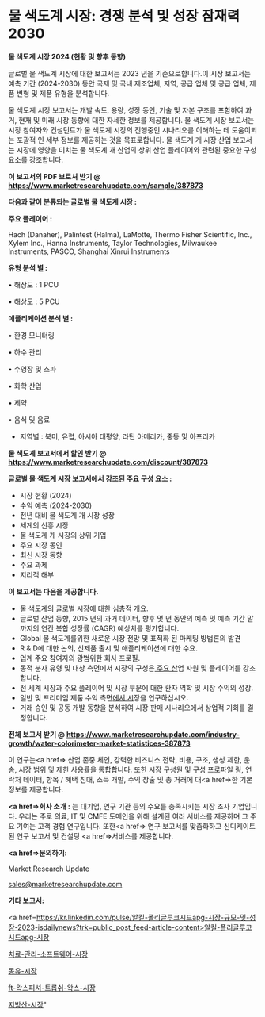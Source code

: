 # 물 색도계 시장: 경쟁 분석 및 성장 잠재력 2030

<strong>물 색도계 시장 2024 (현황 및 향후 동향)</strong>

글로벌 물 색도계 시장에 대한 보고서는 2023 년을 기준으로합니다.이 시장 보고서는 예측 기간 (2024-2030) 동안 국제 및 국내 제조업체, 지역, 공급 업체 및 공급 업체, 제품 변형 및 제품 유형을 분석합니다.

물 색도계 시장 보고서는 개발 속도, 용량, 성장 동인, 기술 및 자본 구조를 포함하여 과거, 현재 및 미래 시장 동향에 대한 자세한 정보를 제공합니다. 물 색도계 시장 보고서는 시장 참여자와 컨설턴트가 물 색도계 시장의 진행중인 시나리오를 이해하는 데 도움이되는 포괄적 인 세부 정보를 제공하는 것을 목표로합니다. 물 색도계 개 시장 산업 보고서는 시장에 영향을 미치는 물 색도계 개 산업의 상위 산업 플레이어와 관련된 중요한 구성 요소를 강조합니다.



<strong>이 보고서의 PDF 브로셔 받기 @ <a href=https://www.marketresearchupdate.com/sample/387873>https://www.marketresearchupdate.com/sample/387873</a></strong>



<strong>다음과 같이 분류되는 글로벌 물 색도계 시장 :</strong>



<strong>주요 플레이어 :</strong>

Hach (Danaher), Palintest (Halma), LaMotte, Thermo Fisher Scientific, Inc., Xylem Inc., Hanna Instruments, Taylor Technologies, Milwaukee Instruments, PASCO, Shanghai Xinrui Instruments



<strong>유형 분석 별 :</strong>

• 해상도 : 1 PCU

• 해상도 : 5 PCU



<strong>애플리케이션 분석 별 :</strong>

• 환경 모니터링

• 하수 관리

• 수영장 및 스파

• 화학 산업

• 제약

• 음식 및 음료

<ul>
  <li>지역별 : 북미, 유럽, 아시아 태평양, 라틴 아메리카, 중동 및 아프리카</li>
</ul>


<strong>물 색도계 보고서에서 할인 받기 @ <a href=https://www.marketresearchupdate.com/discount/387873>https://www.marketresearchupdate.com/discount/387873</a></strong>



<strong>글로벌 물 색도계 시장 보고서에서 강조된 주요 구성 요소 :</strong>
<ul>
  <li>시장 현황 (2024)</li>
  <li>수익 예측 (2024-2030)</li>
  <li>전년 대비 물 색도계 개 시장 성장</li>
  <li>세계의 신흥 시장</li>
  <li>물 색도계 개 시장의 상위 기업</li>
  <li>주요 시장 동인</li>
  <li>최신 시장 동향</li>
  <li>주요 과제</li>
  <li>지리적 해부</li>
</ul>


<strong>이 보고서는 다음을 제공합니다.</strong>
<ul>
  <li>물 색도계의 글로벌 시장에 대한 심층적 개요.</li>
  <li>글로벌 산업 동향, 2015 년의 과거 데이터, 향후 몇 년 동안의 예측 및 예측 기간 말까지의 연간 복합 성장률 (CAGR) 예상치를 평가합니다.</li>
  <li>Global 물 색도계를위한 새로운 시장 전망 및 표적화 된 마케팅 방법론의 발견</li>
  <li>R &amp; D에 대한 논의, 신제품 출시 및 애플리케이션에 대한 수요.</li>
  <li>업계 주요 참여자의 광범위한 회사 프로필.</li>
  <li>동적 분자 유형 및 대상 측면에서 시장의 구성은<a href=> 주요 산</a>업 자원 및 플레이어를 강조합니다.</li>
  <li>전 세계 시장과 주요 플레이어 및 시장 부문에 대한 환자 역학 및 시장 수익의 성장.</li>
  <li>일반 및 프리미엄 제품 수익 측면<a href=>에서 시</a>장을 연구하십시오.</li>
  <li>거래 승인 및 공동 개발 동향을 분석하여 시장 판매 시나리오에서 상업적 기회를 결정합니다.</li>
</ul>



<strong>전체 보고서 받기 @ <a href=https://www.marketresearchupdate.com/industry-growth/water-colorimeter-market-statistices-387873>https://www.marketresearchupdate.com/industry-growth/water-colorimeter-market-statistices-387873</a></strong>

이 연구는<a href=> 산업 존중</a> 체인, 강력한 비즈니스 전략, 비용, 구조, 생성 제한, 운송, 시장 범위 및 제한 사용률을 통합합니다. 또한 시장 구성원 및 구성 프로파일 링, 연락처 데이터, 항목 / 혜택 침대, 소득 개발, 수익 창출 및 총 거래에 대<a href=>한 기본 </a>정보를 제공합니다.



<strong><a href=>회사 소</a>개 :</strong>
는 대기업, 연구 기관 등의 수요를 충족시키는 시장 조사 기업입니다. 우리는 주로 의료, IT 및 CMFE 도메인을 위해 설계된 여러 서비스를 제공하며 그 주요 기여는 고객 경험 연구입니다. 또한<a href=> 연구 보</a>고서를 맞춤화하고 신디케이트 된 연구 보고서 및 컨설팅 <a href=>서비스</a>를 제공합니다.



<strong><a href=>문의하기:</a></strong>

Market Research Update

sales@marketresearchupdate.com



<strong>기타 보고서:</strong>

<a href=https://kr.linkedin.com/pulse/알킬-폴리글루코시드apg-시장-규모-및-성장-2023-isdailynews?trk=public_post_feed-article-content>알킬-폴리글루코시드apg-시장</a>

<a href=https://www.linkedin.com/pulse/치료-관리-소프트웨어-시장-동향-및-성장-전망-survey-savvy-insights-360-analysis/>치료-관리-소프트웨어-시장</a>

<a href=https://www.linkedin.com/pulse/동유-시장-규모-및-성장-2023-analytics-alchemy-360-analysis-vivff/>동유-시장</a>

<a href=https://www.linkedin.com/pulse/ft-왁스피셔-트롭쉬-왁스-시장-세분화-연구-및-목표-고객2029년-7fojf/>ft-왁스피셔-트롭쉬-왁스-시장</a>

<a href=https://www.linkedin.com/pulse/지방산-시장-세분화-연구-및-목표-고객2030년-market-matrix-musings-analysis-mdzmf/>지방산-시장</a>"
